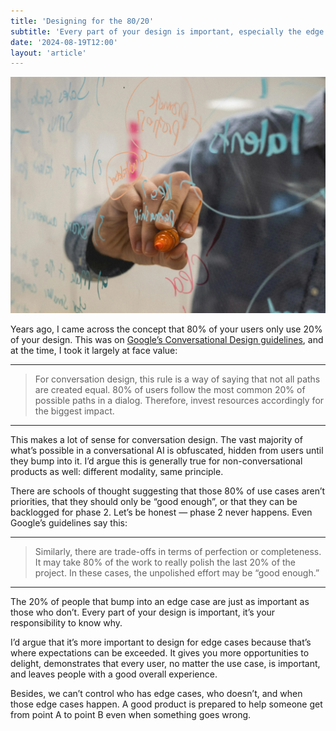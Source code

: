 ```yaml
---
title: 'Designing for the 80/20'
subtitle: 'Every part of your design is important, especially the edge cases.'
date: '2024-08-19T12:00'
layout: 'article'
---
```


![](./hero.jpeg)

Years ago, I came across the concept that 80% of your users only use 20% of your design. This was on [Google’s Conversational Design guidelines](https://developers.google.com/assistant/conversation-design/design-for-the-long-tail), and at the time, I took it largely at face value:

---

> For conversation design, this rule is a way of saying that not all paths are created equal. 80% of users follow the most common 20% of possible paths in a dialog. Therefore, invest resources accordingly for the biggest impact.

---

This makes a lot of sense for conversation design. The vast majority of what’s possible in a conversational AI is obfuscated, hidden from users until they bump into it. I’d argue this is generally true for non-conversational products as well: different modality, same principle.

<Illustration>
    <template v-slot:image>

![](./one.png)

</template>
    <template v-slot:subtext>Illustration from Google’s conversational design guidelines</template>
</Illustration>

There are schools of thought suggesting that those 80% of use cases aren’t priorities, that they should only be “good enough”, or that they can be backlogged for phase 2. Let’s be honest — phase 2 never happens. Even Google’s guidelines say this:

---

> Similarly, there are trade-offs in terms of perfection or completeness. It may take 80% of the work to really polish the last 20% of the project. In these cases, the unpolished effort may be “good enough.”

---

The 20% of people that bump into an edge case are just as important as those who don’t. Every part of your design is important, it’s your responsibility to know why.

I’d argue that it’s more important to design for edge cases because that’s where expectations can be exceeded. It gives you more opportunities to delight, demonstrates that every user, no matter the use case, is important, and leaves people with a good overall experience.

Besides, we can’t control who has edge cases, who doesn’t, and when those edge cases happen. A good product is prepared to help someone get from point A to point B even when something goes wrong.

